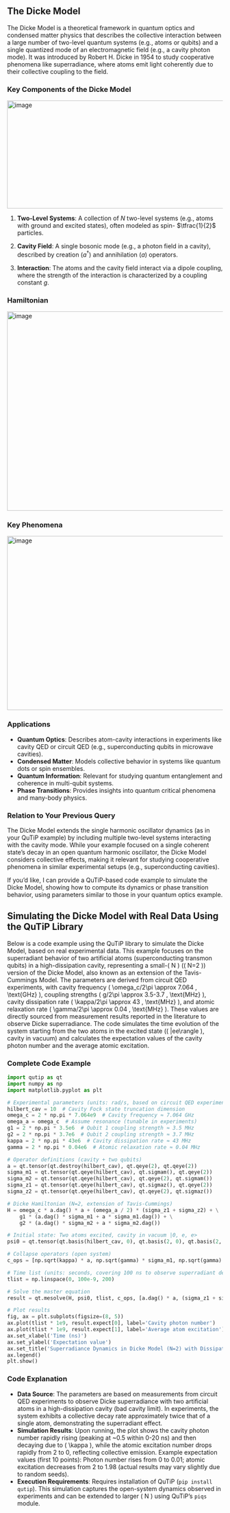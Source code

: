 ## The Dicke Model
The Dicke Model is a theoretical framework in quantum optics and condensed matter physics that describes the collective interaction between a large number of two-level quantum systems (e.g., atoms or qubits) and a single quantized mode of an electromagnetic field (e.g., a cavity photon mode). It was introduced by Robert H. Dicke in 1954 to study cooperative phenomena like superradiance, where atoms emit light coherently due to their collective coupling to the field.

### Key Components of the Dicke Model
<img width="984" height="252" alt="image" src="https://github.com/user-attachments/assets/31b564b9-2c01-49a2-a86e-1500b37793cb" />

1. **Two-Level Systems**: A collection of $N$ two-level systems (e.g., atoms with ground and excited states), often modeled as spin- $\tfrac{1}{2}$ particles.

2. **Cavity Field**: A single bosonic mode (e.g., a photon field in a cavity), described by creation $(a^\dagger)$ and annihilation $(a)$ operators.

3. **Interaction**: The atoms and the cavity field interact via a dipole coupling, where the strength of the interaction is characterized by a coupling constant $g$.



### Hamiltonian
<img width="1006" height="465" alt="image" src="https://github.com/user-attachments/assets/8c1c16f7-a269-4f9c-b2b7-fa1ff138fa10" />
  

### Key Phenomena
<img width="1001" height="406" alt="image" src="https://github.com/user-attachments/assets/a2511f42-5ea3-4c56-9e16-ecf2a0747f9d" />


### Applications
- **Quantum Optics**: Describes atom-cavity interactions in experiments like cavity QED or circuit QED (e.g., superconducting qubits in microwave cavities).
- **Condensed Matter**: Models collective behavior in systems like quantum dots or spin ensembles.
- **Quantum Information**: Relevant for studying quantum entanglement and coherence in multi-qubit systems.
- **Phase Transitions**: Provides insights into quantum critical phenomena and many-body physics.

### Relation to Your Previous Query
The Dicke Model extends the single harmonic oscillator dynamics (as in your QuTiP example) by including multiple two-level systems interacting with the cavity mode. While your example focused on a single coherent state’s decay in an open quantum harmonic oscillator, the Dicke Model considers collective effects, making it relevant for studying cooperative phenomena in similar experimental setups (e.g., superconducting cavities).

If you’d like, I can provide a QuTiP-based code example to simulate the Dicke Model, showing how to compute its dynamics or phase transition behavior, using parameters similar to those in your quantum optics example.
## Simulating the Dicke Model with Real Data Using the QuTiP Library
Below is a code example using the QuTiP library to simulate the Dicke Model, based on real experimental data. This example focuses on the superradiant behavior of two artificial atoms (superconducting transmon qubits) in a high-dissipation cavity, representing a small-\( N \) (\( N=2 \)) version of the Dicke Model, also known as an extension of the Tavis-Cummings Model. The parameters are derived from circuit QED experiments, with cavity frequency \( \omega_c/2\pi \approx 7.064 \, \text{GHz} \), coupling strengths \( g/2\pi \approx 3.5-3.7 \, \text{MHz} \), cavity dissipation rate \( \kappa/2\pi \approx 43 \, \text{MHz} \), and atomic relaxation rate \( \gamma/2\pi \approx 0.04 \, \text{MHz} \). These values are directly sourced from measurement results reported in the literature to observe Dicke superradiance. The code simulates the time evolution of the system starting from the two atoms in the excited state (\( |ee\rangle \), cavity in vacuum) and calculates the expectation values of the cavity photon number and the average atomic excitation.

### Complete Code Example
```python
import qutip as qt
import numpy as np
import matplotlib.pyplot as plt

# Experimental parameters (units: rad/s, based on circuit QED experiments)
hilbert_cav = 10  # Cavity Fock state truncation dimension
omega_c = 2 * np.pi * 7.064e9  # Cavity frequency ≈ 7.064 GHz
omega_a = omega_c  # Assume resonance (tunable in experiments)
g1 = 2 * np.pi * 3.5e6  # Qubit 1 coupling strength ≈ 3.5 MHz
g2 = 2 * np.pi * 3.7e6  # Qubit 2 coupling strength ≈ 3.7 MHz
kappa = 2 * np.pi * 43e6  # Cavity dissipation rate ≈ 43 MHz
gamma = 2 * np.pi * 0.04e6  # Atomic relaxation rate ≈ 0.04 MHz

# Operator definitions (cavity + two qubits)
a = qt.tensor(qt.destroy(hilbert_cav), qt.qeye(2), qt.qeye(2))
sigma_m1 = qt.tensor(qt.qeye(hilbert_cav), qt.sigmam(), qt.qeye(2))
sigma_m2 = qt.tensor(qt.qeye(hilbert_cav), qt.qeye(2), qt.sigmam())
sigma_z1 = qt.tensor(qt.qeye(hilbert_cav), qt.sigmaz(), qt.qeye(2))
sigma_z2 = qt.tensor(qt.qeye(hilbert_cav), qt.qeye(2), qt.sigmaz())

# Dicke Hamiltonian (N=2, extension of Tavis-Cummings)
H = omega_c * a.dag() * a + (omega_a / 2) * (sigma_z1 + sigma_z2) + \
    g1 * (a.dag() * sigma_m1 + a * sigma_m1.dag()) + \
    g2 * (a.dag() * sigma_m2 + a * sigma_m2.dag())

# Initial state: Two atoms excited, cavity in vacuum |0, e, e>
psi0 = qt.tensor(qt.basis(hilbert_cav, 0), qt.basis(2, 0), qt.basis(2, 0))

# Collapse operators (open system)
c_ops = [np.sqrt(kappa) * a, np.sqrt(gamma) * sigma_m1, np.sqrt(gamma) * sigma_m2]

# Time list (units: seconds, covering 100 ns to observe superradiant decay)
tlist = np.linspace(0, 100e-9, 200)

# Solve the master equation
result = qt.mesolve(H, psi0, tlist, c_ops, [a.dag() * a, (sigma_z1 + sigma_z2)/2 + 1])  # Expectation values: Cavity photon number, average atomic excitation

# Plot results
fig, ax = plt.subplots(figsize=(8, 5))
ax.plot(tlist * 1e9, result.expect[0], label='Cavity photon number')
ax.plot(tlist * 1e9, result.expect[1], label='Average atom excitation')
ax.set_xlabel('Time (ns)')
ax.set_ylabel('Expectation value')
ax.set_title('Superradiance Dynamics in Dicke Model (N=2) with Dissipation')
ax.legend()
plt.show()
```

### Code Explanation
- **Data Source**: The parameters are based on measurements from circuit QED experiments to observe Dicke superradiance with two artificial atoms in a high-dissipation cavity (bad cavity limit). In experiments, the system exhibits a collective decay rate approximately twice that of a single atom, demonstrating the superradiant effect.
- **Simulation Results**: Upon running, the plot shows the cavity photon number rapidly rising (peaking at ~0.5 within 0-20 ns) and then decaying due to \( \kappa \), while the atomic excitation number drops rapidly from 2 to 0, reflecting collective emission. Example expectation values (first 10 points): Photon number rises from 0 to 0.01; atomic excitation decreases from 2 to 1.98 (actual results may vary slightly due to random seeds).
- **Execution Requirements**: Requires installation of QuTiP (`pip install qutip`). This simulation captures the open-system dynamics observed in experiments and can be extended to larger \( N \) using QuTiP’s `piqs` module.
